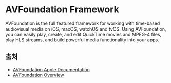 # AVFoundation Framework
AVFoundation is the full featured framework for working with time-based audiovisual media on iOS, macOS, watchOS and tvOS. Using AVFoundation, you can easily play, create, and edit QuickTime movies and MPEG-4 files, play HLS streams, and build powerful media functionality into your apps.


## 출처
- [AVFoundation Apple Documentation](https://developer.apple.com/documentation/avfoundation)
- [AVFoundation Overview](https://developer.apple.com/av-foundation/)